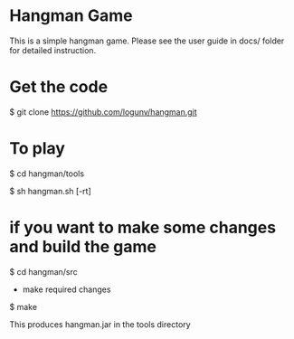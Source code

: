 # Hangman Game

This is a simple hangman game. Please see the user guide in docs/ folder for detailed instruction.

# Get the code
$ git clone https://github.com/logunv/hangman.git

# To play
$ cd hangman/tools

$ sh hangman.sh [-rt]

# if you want to make some changes and build the game
$ cd hangman/src

- make required changes

$ make

This produces hangman.jar in the tools directory

